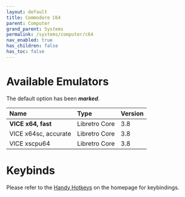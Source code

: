 ```yaml
---
layout: default
title: Commodore C64
parent: Computer
grand_parent: Systems
permalink: /systems/computer/c64
nav_enabled: true
has_children: false
has_toc: false
---
```


# Available Emulators

The default option has been ***marked***.

| Name                     | Type             | Version           |
|:-------------------------|:-----------------|:------------------|
| **VICE x64, fast**	   | Libretro Core    | 3.8               |
| VICE x64sc, accurate	   | Libretro Core    | 3.8               |
| VICE xscpu64       	   | Libretro Core    | 3.8               |


# Keybinds 

Please refer to the [Handy Hotkeys](/#handyhotkeys) on the homepage for keybindings.